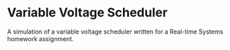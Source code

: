 # Variable Voltage Scheduler
A simulation of a variable voltage scheduler written for a Real-time Systems homework assignment.
